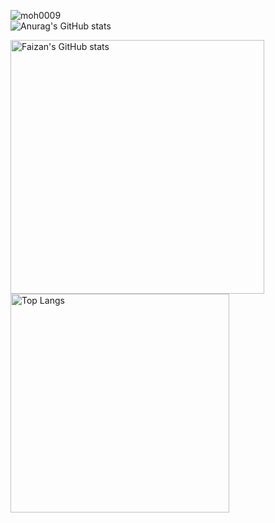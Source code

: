 
![moh0009](https://github-profile-trophy.vercel.app/?username=ryo-ma&margin-w=20)
<br>
![Anurag's GitHub stats](https://github-readme-stats.vercel.app/api?username=moh0009&show_icons=true&theme=merko)

 <img alt="Faizan's GitHub stats" width="406" src="https://github-readme-stats.vercel.app/api?username=mralpha786&custom_title=Github+Stats&bg_color=00000000&hide_border=true&show_icons=true&text_color=667799&title_color=388286&icon_color=388286">
  <img alt="Top Langs" width="350" src="https://github-readme-stats.vercel.app/api/top-langs/?username=mralpha786&layout=compact&hide_border=true&bg_color=00000000&text_color=667799&custom_title=Top+Languages&title_color=388286">

